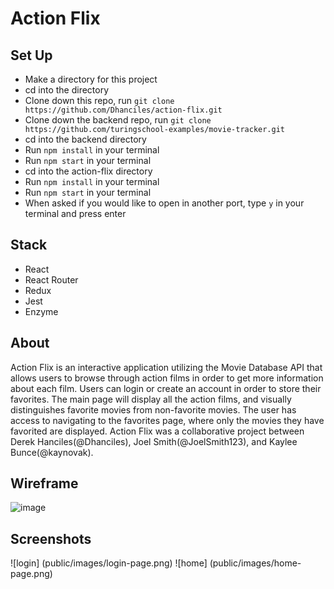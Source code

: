 # Action Flix

## Set Up
 - Make a directory for this project
 - cd into the directory
 - Clone down this repo, run `git clone https://github.com/Dhanciles/action-flix.git`
 - Clone down the backend repo, run `git clone https://github.com/turingschool-examples/movie-tracker.git`
 - cd into the backend directory
 - Run `npm install` in your terminal
 - Run `npm start` in your terminal
 - cd into the action-flix directory
 - Run `npm install` in your terminal
 - Run `npm start` in your terminal
 - When asked if you would like to open in another port, type `y` in your terminal and press enter
 
 ## Stack
  - React
  - React Router
  - Redux
  - Jest
  - Enzyme
 
 ## About
 Action Flix is an interactive application utilizing the Movie Database API that allows users to browse through action films in order to get more information about each film. Users can login or create an account in order to store their favorites. The main page will display all the action films, and visually distinguishes favorite movies from non-favorite movies. The user has access to navigating to the favorites page, where only the movies they have favorited are displayed. Action Flix was a collaborative project between Derek Hanciles(@Dhanciles), Joel Smith(@JoelSmith123), and Kaylee Bunce(@kaynovak). 

## Wireframe
![image](https://user-images.githubusercontent.com/39439089/50122566-59c50480-021a-11e9-9597-cb75e7f47cee.png)

## Screenshots
![login] (public/images/login-page.png)
![home] (public/images/home-page.png)



